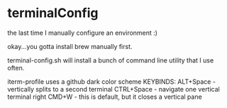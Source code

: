 # terminalConfig
the last time I manually configure an environment :)

okay...you gotta install brew manually first. 

terminal-config.sh will install a bunch of command line utility that I use often. 


iterm-profile uses a github dark color scheme 
KEYBINDS: 
ALT+Space - vertically splits to a second terminal
CTRL+Space - navigate one vertical terminal right
CMD+W - this is default, but it closes a vertical pane
